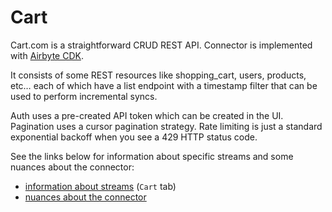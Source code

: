 # Cart

Cart.com is a straightforward CRUD REST API. Connector is implemented with [Airbyte CDK](https://docs.airbyte.io/connector-development/cdk-python).

It consists of some REST resources like shopping_cart, users, products, etc… each of which have a list endpoint with a timestamp filter that can be used to perform incremental syncs. 

Auth uses a pre-created API token which can be created in the UI. 
Pagination uses a cursor pagination strategy. 
Rate limiting is just a standard exponential backoff when you see a 429 HTTP status code. 

See the links below for information about specific streams and some nuances about the connector:
- [information about streams](https://docs.google.com/spreadsheets/d/1s-MAwI5d3eBlBOD8II_sZM7pw5FmZtAJsx1KJjVRFNU/edit#gid=1796337932) (`Cart` tab)
- [nuances about the connector](https://docs.airbyte.io/integrations/sources/cart)
